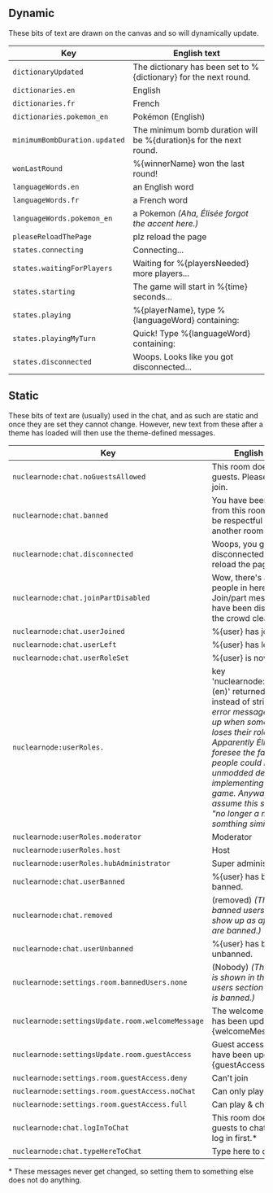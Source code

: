 Dynamic
-------

These bits of text are drawn on the canvas and so will dynamically update.

| Key                             | English text                                                       |
| ------------------------------- | ------------------------------------------------------------------ |
| `dictionaryUpdated`             | The dictionary has been set to %{dictionary} for the next round.   |
| `dictionaries.en`               | English                                                            |
| `dictionaries.fr`               | French                                                             |
| `dictionaries.pokemon_en`       | Pokémon (English)                                                  |
| `minimumBombDuration.updated`   | The minimum bomb duration will be %{duration}s for the next round. |
| `wonLastRound`                  | %{winnerName} won the last round!                                  |
| `languageWords.en`              | an English word                                                    |
| `languageWords.fr`              | a French word                                                      |
| `languageWords.pokemon_en`      | a Pokemon *(Aha, Élisée forgot the accent here.)*                  |
| `pleaseReloadThePage`           | plz reload the page                                                |
| `states.connecting`             | Connecting...                                                      |
| `states.waitingForPlayers`      | Waiting for %{playersNeeded} more players...                       |
| `states.starting`               | The game will start in %{time} seconds...                          |
| `states.playing`                | %{playerName}, type %{languageWord} containing:                    |
| `states.playingMyTurn`          | Quick! Type %{languageWord} containing:                            |
| `states.disconnected`           | Woops. Looks like you got disconnected...                          |


Static
------

These bits of text are (usually) used in the chat, and as such are static and once they are set they cannot change. However, new text from these after a theme has loaded will then use the theme-defined messages.

| Key                                              | English Text                                                                                        |
| ------------------------------------------------ | --------------------------------------------------------------------------------------------------- |
| `nuclearnode:chat.noGuestsAllowed`               | This room doesn't allow guests. Please log in to join.                                              |
| `nuclearnode:chat.banned`                        | You have been banned from this room. Please be respectful and find another room to play in.         |
| `nuclearnode:chat.disconnected`                  | Woops, you got disconnected. Please reload the page.                                                |
| `nuclearnode:chat.joinPartDisabled`              | Wow, there's a lot of people in here! Join/part messages have been disabled until the crowd clears. |
| `nuclearnode:chat.userJoined`                    | %{user} has joined.                                                                                 |
| `nuclearnode:chat.userLeft`                      | %{user} has left.                                                                                   |
| `nuclearnode:chat.userRoleSet`                   | %{user} is now %{role}.                                                                             |
| `nuclearnode:userRoles.`                         | key 'nuclearnode:userRoles. (en)' returned an object instead of string. *(This error message shows up when somebody loses their role. Apparently Élisée didn't foresee the fact that people could be unmodded despite implementing it in the game. Anyway, you can assume this should say "no longer a mod" or somthing similar.)* |
| `nuclearnode:userRoles.moderator`                | Moderator                                                                                           |
| `nuclearnode:userRoles.host`                     | Host                                                                                                |
| `nuclearnode:userRoles.hubAdministrator`         | Super administrator                                                                                 |
| `nuclearnode:chat.userBanned`                    | %{user} has been banned.                                                                            |
| `nuclearnode:chat.removed`                       | (removed) *(This is what banned users' message show up as after they are banned.)*                  |
| `nuclearnode:chat.userUnbanned`                  | %{user} has been unbanned.                                                                          |
| `nuclearnode:settings.room.bannedUsers.none`     | (Nobody) *(This is what is shown in the banned users section if nobody is banned.)*                 |
| `nuclearnode:settingsUpdate.room.welcomeMessage` | The welcome message has been updated: "%{welcomeMessage}".                                          |
| `nuclearnode:settingsUpdate.room.guestAccess`    | Guest access rules have been updated: %{guestAccess}.                                               |
| `nuclearnode:settings.room.guestAccess.deny`     | Can't join                                                                                          |
| `nuclearnode:settings.room.guestAccess.noChat`   | Can only play                                                                                       |
| `nuclearnode:settings.room.guestAccess.full`     | Can play & chat                                                                                     |
| `nuclearnode:chat.logInToChat`                   | This room doesn't allow guests to chat. Please log in first.\*                                      |
| `nuclearnode:chat.typeHereToChat`                | Type here to chat\*                                                                                 |

\* These messages never get changed, so setting them to something else does not do anything.
